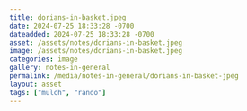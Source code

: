 ```yaml
---
title: dorians-in-basket.jpeg
date: 2024-07-25 18:33:28 -0700
dateadded: 2024-07-25 18:33:28 -0700
asset: /assets/notes/dorians-in-basket.jpeg
image: /assets/notes/dorians-in-basket.jpeg
categories: image
gallery: notes-in-general
permalink: /media/notes-in-general/dorians-in-basket-jpeg
layout: asset
tags: ["mulch", "rando"]
--- 
```

